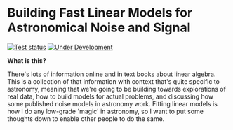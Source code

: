 # Building Fast Linear Models for Astronomical Noise and Signal


<a href="https://github.com/christinahedges/BuildingFastLinearModels/actions/workflows/tests.yml"><img src="https://github.com/christinahedges/BuildingFastLinearModels/workflows/pytest/badge.svg" alt="Test status"/></a> 
[![Under Development](https://img.shields.io/badge/Status-Under%20Development-red)](https://christinahedges.github.io/BuildingFastLinearModels)

**What is this?**

There's lots of information online and in text books about linear algebra. This is a collection of that information with context that's quite specific to astronomy, meaning that we're going to be building towards explorations of real data, how to build models for actual problems, and discussing how some published noise models in astronomy work. Fitting linear models is how I do any low-grade 'magic' in astronomy, so I want to put some thoughts down to enable other people to do the same.
